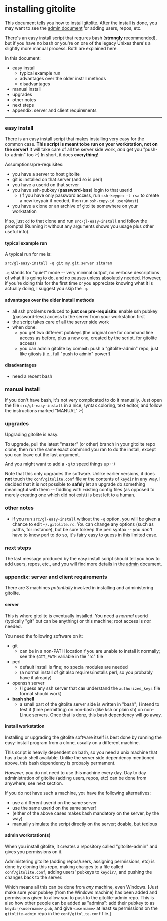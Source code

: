 # installing gitolite

This document tells you how to install gitolite.  After the install is done,
you may want to see the [admin document][admin] for adding users, repos, etc.

[admin]: http://github.com/sitaramc/gitolite/blob/pu/doc/2-admin.mkd

There's an easy install script that requires bash (**strongly** recommended),
but if you have no bash or you're on one of the legacy Unixes there's a
slightly more manual process.  Both are explained here.

In this document:

  * easy install
      * typical example run
      * advantages over the older install methods
      * disadvantages
  * manual install
  * upgrades
  * other notes
  * next steps
  * appendix: server and client requirements

----

### easy install

There is an easy install script that makes installing very easy for the common
case.  **This script is meant to be run on your workstation, not on the
server!**  It will take care of all the server side work, *and* get you
"push-to-admin" too :-)  In short, it does **everything**!

Assumptions/pre-requisites:

  * you have a server to host gitolite
  * git is installed on that server (and so is perl)
  * you have a userid on that server
  * you have ssh-pubkey (**password-less**) login to that userid
      * (if you have only password access, run `ssh-keygen -t rsa` to create a
        new keypair if needed, then run `ssh-copy-id user@host`)
  * you have a clone or an archive of gitolite somewhere on your workstation

If so, just `cd` to that clone and run `src/gl-easy-install` and follow the
prompts!  (Running it without any arguments shows you usage plus other useful
info).

#### typical example run

A typical run for me is:

    src/gl-easy-install -q git my.git.server sitaram

`-q` stands for "quiet" mode -- very minimal output, no verbose descriptions
of what it is going to do, and no pauses unless absolutely needed.  However,
if you're doing this for the first time or you appreciate knowing what it is
actually doing, I suggest you skip the `-q`.

#### advantages over the older install methods

  * all ssh problems reduced to **just one pre-requisite**: enable ssh pubkey
    (password-less) access to the server from your workstation first
  * the script takes care of all the server side work
  * when done:
      * you get two different pubkeys (the original one for command line
        access as before, plus a new one, created by the script, for gitolite
        access)
      * you can admin gitolite by commit+push a "gitolite-admin" repo, just
        like gitosis (i.e., full "push to admin" power!)

#### disadvantages

  * need a recent bash

### manual install

If you don't have bash, it's not very complicated to do it manually.  Just
open the file `src/gl-easy-install` in a nice, syntax coloring, text
editor, and follow the instructions marked "MANUAL" :-)

### upgrades

Upgrading gitolite is easy.

To upgrade, pull the latest "master" (or other) branch in your gitolite repo
clone, then run the same exact command you ran to do the install, except you
can leave out the last argument.

And you might want to add a `-q` to speed things up :-)

Note that this only upgrades the software.  Unlike earlier versions, it does
**not** touch the `conf/gitolite.conf` file or the contents of `keydir` in any
way.  I decided that it is not possible to **safely** let an upgrade do
something meaningful with them -- fiddling with existing config files (as
opposed to merely creating one which did not exist) is best left to a human.

### other notes

  * if you run `src/gl-easy-install` without the `-q` option, you will be
    given a chance to edit `~/.gitolite.rc`.  You can change any options (such
    as paths, for instance), but be sure to keep the perl syntax -- you
    *don't* have to know perl to do so, it's fairly easy to guess in this
    limited case.

### next steps

The last message produced by the easy install script should tell you how to
add users, repos, etc., and you will find more details in the [admin][admin]
document.

<a name="server_reqs"></a>

### appendix: server and client requirements

There are 3 machines *potentially* involved in installing and administering
gitolite.

#### server

This is where gitolite is eventually installed.  You need a *normal* userid
(typically "git" but can be anything) on this machine; root access is *not*
needed.

You need the following software on it:

  * git
      * can be in a non-PATH location if you are unable to install it
        normally; see the `$GIT_PATH` variable in the "rc" file
  * perl
      * default install is fine; no special modules are needed
      * (a normal install of git also requires/installs perl, so you probably
        have it already)
  * openssh server
      * (I guess any ssh server that can understand the `authorized_keys` file
        format should work)
  * **bash shell**
      * a small part of the gitolite server side is written in "bash"; I
        intend to test it (time permitting) on non-bash (like ksh or plain sh)
        on non-Linux servers.  Once that is done, this bash dependency will go
        away.

#### install workstation

Installing or upgrading the gitolite software itself is best done by running
the easy-install program from a clone, usually on a different machine.

This script is heavily dependent on bash, so you need a unix machine that has
a bash shell available.  Unlike the server side dependency mentioned above,
this bash dependency is probably permament.

*However*, you do not need to use this machine every day.  Day to day
administration of gitolite (adding users, repos, etc) can be done from
anywhere; see next section.

If you do not have such a machine, you have the following alternatives:

  * use a different userid on the same server
  * use the same userid on the same server!
  * (either of the above cases makes bash mandatory on the server, by the way)
  * manually simulate the script directly on the server; doable, but tedious

#### admin workstation(s)

When you install gitolite, it creates a repository called "gitolite-admin" and
gives you permissions on it.

Administering gitolite (adding repos/users, assigning permissions, etc) is
done by cloning this repo, making changes to a file called
`conf/gitolite.conf`, adding users' pubkeys to `keydir/`, and pushing the
changes back to the server.

Which means all this can be done from *any* machine, even Windows.  [Just make
sure your pubkey (from the Windows machine) has been added and permissions
given to allow you to push to the gitolite-admin repo.  This is also how other
people can be added as "admins": add their pubkey to as
`keydir/<username>.pub`, and give `<username>` at least `RW` permissions on
the `gitolite-admin` repo in the `conf/gitolite.conf` file.]

